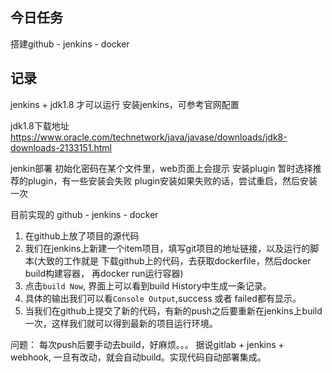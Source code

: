 ## 今日任务
搭建github - jenkins - docker
## 记录
jenkins + jdk1.8 才可以运行
安装jenkins，可参考官网配置


jdk1.8下载地址
https://www.oracle.com/technetwork/java/javase/downloads/jdk8-downloads-2133151.html

jenkin部署 初始化密码在某个文件里，web页面上会提示
安装plugin 暂时选择推荐的plugin，有一些安装会失败
plugin安装如果失败的话，尝试重启，然后安装一次


目前实现的
github - jenkins - docker
1. 在github上放了项目的源代码
2. 我们在jenkins上新建一个item项目，填写git项目的地址链接，以及运行的脚本(大致的工作就是 下载github上的代码，去获取dockerfile，然后docker build构建容器， 再docker run运行容器)
3. 点击`build Now`, 界面上可以看到build History中生成一条记录。
4. 具体的输出我们可以看`Console Output`,success 或者 failed都有显示。
5. 当我们在github上提交了新的代码，有新的push之后要重新在jenkins上build一次，这样我们就可以得到最新的项目运行环境。

问题：
每次push后要手动去build，好麻烦。。。
据说gitlab + jenkins + webhook, 一旦有改动，就会自动build。实现代码自动部署集成。
